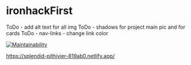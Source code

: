 # ironhackFirst

ToDo - add alt text for all img
ToDo - shadows for project main pic and for cards
ToDo - nav-links - change link color


[![Maintainability](https://qlty.sh/badges/09e8bbcf-2595-4d87-8e82-180c9617430d/maintainability.svg)](https://qlty.sh/gh/VladimirMastepanov/projects/ironhackFirst)

https://splendid-pithivier-819ab0.netlify.app/
